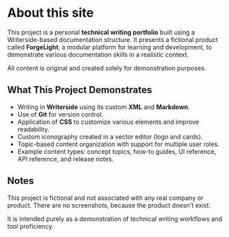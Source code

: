 # About this site

This project is a personal **technical writing portfolio** built using a Writerside-based documentation structure.
It presents a fictional product called **ForgeLight**, a modular platform for learning and development,
to demonstrate various documentation skills in a realistic context.

All content is original and created solely for demonstration purposes.

## What This Project Demonstrates

- Writing in **Writerside** using its custom **XML** and **Markdown**.
- Use of **Git** for version control.
- Application of **CSS** to customize various elements and improve readability.
- Custom iconography created in a vector editor (logo and cards).
- Topic-based content organization with support for multiple user roles.
- Example content types: concept topics, how-to guides, UI reference, API reference, and release notes.

## Notes

This project is fictional and not associated with any real company or product. 
There are no screenshots, because the product doesn't exist.

It is intended purely as a demonstration of technical writing workflows and tool proficiency.